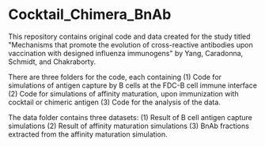 # Cocktail_Chimera_BnAb
This repository contains original code and data created for the study titled "Mechanisms that promote the evolution of cross-reactive antibodies upon vaccination with designed influenza immunogens" by Yang, Caradonna, Schmidt, and Chakraborty.

There are three folders for the code, each containing (1) Code for simulations of antigen capture by B cells at the FDC-B cell immune interface (2) Code for simulations of affinity maturation, upon immunization with cocktail or chimeric antigen (3) Code for the analysis of the data.

The data folder contains three datasets: (1) Result of B cell antigen capture simulations (2) Result of affinity maturation simulations (3) BnAb fractions extracted from the affinity maturation simulation.
